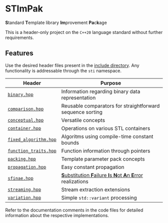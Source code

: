 # STImPak

**S**tandard **T**emplate library **Im**provement **Pa**c**k**age

This is a header-only project on the `C++20` language standard without further requirements.

## Features

Use the desired header files present in the [include directory](include/stimpak/). Any functionality is addressable through the `sti` namespace.

| Header                                                       | Purpose                                                                                                                                         |
| ------------------------------------------------------------ | ----------------------------------------------------------------------------------------------------------------------------------------------- |
| [`binary.hpp`](include/stimpak/binary.hpp)                   | Information regarding binary data representation                                                                                                |
| [`comparison.hpp`](include/stimpak/comparison.hpp)           | Reusable comparators for straightforward sequence sorting                                                                                       |
| [`conceptual.hpp`](include/stimpak/conceptual.hpp)           | Versatile concepts                                                                                                                              |
| [`container.hpp`](include/stimpak/container.hpp)             | Operations on various STL containers                                                                                                            |
| [`fixed_algorithm.hpp`](include/stimpak/fixed_algorithm.hpp) | Algoritms using compile-time constant bounds                                                                                                    |
| [`function_traits.hpp`](include/stimpak/function_traits.hpp) | Function information through pointers                                                                                                           |
| [`packing.hpp`](include/stimpak/packing.hpp)                 | Template parameter pack concepts                                                                                                                |
| [`propagation.hpp`](include/stimpak/propagation.hpp)         | Easy constant propagation                                                                                                                       |
| [`sfinae.hpp`](include/stimpak/sfinae.hpp)                   | [**S**ubstitution **F**ailure **I**s **N**ot **A**n **E**rror](https://en.wikipedia.org/wiki/Substitution_failure_is_not_an_error) realizations |
| [`streaming.hpp`](include/stimpak/streaming.hpp)             | Stream extraction extensions                                                                                                                    |
| [`variation.hpp`](include/stimpak/variation.hpp)             | Simple `std::variant` processing                                                                                                                |

Refer to the documentation comments in the code files for detailed information about the respective implementations.
